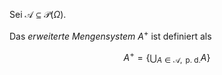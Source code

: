 Sei $\mathcal{A} \subseteq \mathcal{P}(\Omega)$.

Das *erweiterte Mengensystem* $A^+$ ist definiert als

$$
	A^+ = \left\{ \bigcup_{A \in \mathcal{A}, \text{ p. d.}} A \right\}
$$